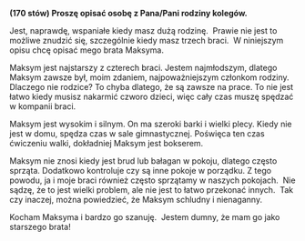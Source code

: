 **(170 stów) Proszę opisać osobę z Pana/Pani rodziny kolegów.**

Jest, naprawdę, wspaniałe kiedy masz dużą rodzinę. 
Prawie nie jest to możliwe znudzić się, szczególnie kiedy masz trzech braci. 
W niniejszym opisu chcę opisać mego brata Maksyma.

Maksym jest najstarszy z czterech braci.
Jestem najmłodszym, dlatego Maksym zawsze był, moim zdaniem, najpoważniejszym członkom rodziny.
Dlaczego nie rodzice? To chyba dlatego, że są zawsze na prace.
To nie jest łatwo kiedy musisz nakarmić czworo dzieci, więc cały czas muszę spędzać w kompanii braci.

Maksym jest wysokim i silnym. On ma szeroki barki i wielki plecy.
Kiedy nie jest w domu, spędza czas w sale gimnastycznej.
Poświęca ten czas ćwiczeniu walki, dokładniej Maksym jest bokserem.

Maksym nie znosi kiedy jest brud lub bałagan w pokoju, dlatego często sprząta.
Dodatkowo kontroluje czy są inne pokoje w porządku.
Z tego powodu, ja i moje braci również często sprzątamy w naszych pokojach. 
Nie sądzę, że to jest wielki problem, ale nie jest to łatwo przekonać innych. 
Tak czy inaczej, można powiedzieć, że Maksym schludny i nienaganny.

Kocham Maksyma i bardzo go szanuję. 
Jestem dumny, że mam go jako starszego brata!
